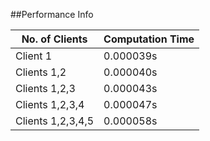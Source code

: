 ##Performance Info

| No. of Clients | Computation Time |
|----------------|------------------|
| Client 1| 0.000039s|
| Clients 1,2| 0.000040s|
| Clients 1,2,3|0.000043s|
| Clients 1,2,3,4|0.000047s|
| Clients 1,2,3,4,5|0.000058s|
